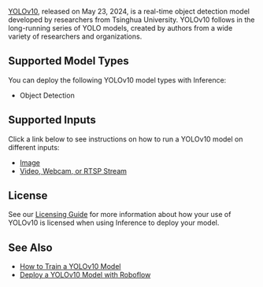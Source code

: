 [YOLOv10](https://github.com/THU-MIG/yolov10), released on May 23, 2024, is a real-time object detection model developed by researchers from Tsinghua University. YOLOv10 follows in the long-running series of YOLO models, created by authors from a wide variety of researchers and organizations.

## Supported Model Types

You can deploy the following YOLOv10 model types with Inference:

- Object Detection

## Supported Inputs

Click a link below to see instructions on how to run a YOLOv10 model on different inputs:

- [Image](/quickstart/run_model_on_image/)
- [Video, Webcam, or RTSP Stream](/quickstart/run_model_on_rtsp_webcam/)

## License

See our [Licensing Guide](/quickstart/licensing/) for more information about how your use of YOLOv10 is licensed when using Inference to deploy your model.

## See Also

- [How to Train a YOLOv10 Model](https://blog.roboflow.com/yolov10-how-to-train/)
- [Deploy a YOLOv10 Model with Roboflow](https://blog.roboflow.com/deploy-yolov10-model/)